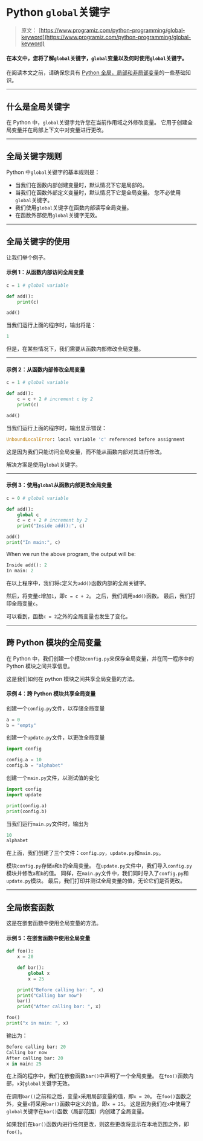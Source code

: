 # Python `global`关键字

> 原文： [https://www.programiz.com/python-programming/global-keyword](https://www.programiz.com/python-programming/global-keyword)

#### 在本文中，您将了解`global`关键字，`global`变量以及何时使用`global`关键字。

在阅读本文之前，请确保您具有 [Python 全局，局部和非局部变量](/python-programming/global-local-nonlocal-variables)的一些基础知识。

* * *

## 什么是全局关键字

在 Python 中，`global`关键字允许您在当前作用域之外修改变量。 它用于创建全局变量并在局部上下文中对变量进行更改。

* * *

## 全局关键字规则

Python 中`global`关键字的基本规则是：

*   当我们在函数内部创建变量时，默认情况下它是局部的。
*   当我们在函数外部定义变量时，默认情况下它是全局变量。 您不必使用`global`关键字。
*   我们使用`global`关键字在函数内部读写全局变量。
*   在函数外部使用`global`关键字无效。

* * *

## 全局关键字的使用

让我们举个例子。

#### 示例 1：从函数内部访问全局变量

```py
c = 1 # global variable

def add():
    print(c)

add()
```

当我们运行上面的程序时，输出将是：

```py
1
```

但是，在某些情况下，我们需要从函数内部修改全局变量。

* * *

#### 示例 2：从函数内部修改全局变量

```py
c = 1 # global variable

def add():
    c = c + 2 # increment c by 2
    print(c)

add()
```

当我们运行上面的程序时，输出显示错误：

```py
UnboundLocalError: local variable 'c' referenced before assignment
```

这是因为我们只能访问全局变量，而不能从函数内部对其进行修改。

解决方案是使用`global`关键字。

* * *

#### 示例 3：使用`global`从函数内部更改全局变量

```py
c = 0 # global variable

def add():
    global c
    c = c + 2 # increment by 2
    print("Inside add():", c)

add()
print("In main:", c)
```

When we run the above program, the output will be:

```py
Inside add(): 2
In main: 2
```

在以上程序中，我们将`c`定义为`add()`函数内部的全局关键字。

然后，将变量`c`增加`1`，即`c = c + 2`。 之后，我们调用`add()`函数。 最后，我们打印全局变量`c`。

可以看到，函数`c = 2`之外的全局变量也发生了变化。

* * *

## 跨 Python 模块的全局变量

在 Python 中，我们创建一个模块`config.py`来保存全局变量，并在同一程序中的 Python 模块之间共享信息。

这是我们如何在 python 模块之间共享全局变量的方法。

#### 示例 4：跨 Python 模块共享全局变量

创建一个`config.py`文件，以存储全局变量

```py
a = 0
b = "empty"
```

创建一个`update.py`文件，以更改全局变量

```py
import config

config.a = 10
config.b = "alphabet"
```

创建一个`main.py`文件，以测试值的变化

```py
import config
import update

print(config.a)
print(config.b)
```

当我们运行`main.py`文件时，输出为

```py
10
alphabet
```

在上面，我们创建了三个文件：`config.py`，`update.py`和`main.py`。

模块`config.py`存储`a`和`b`的全局变量。 在`update.py`文件中，我们导入`config.py`模块并修改`a`和`b`的值。 同样，在`main.py`文件中，我们同时导入了`config.py`和`update.py`模块。 最后，我们打印并测试全局变量的值，无论它们是否更改。

* * *

## 全局嵌套函数

这是在嵌套函数中使用全局变量的方法。

#### 示例 5：在嵌套函数中使用全局变量

```py
def foo():
    x = 20

    def bar():
        global x
        x = 25

    print("Before calling bar: ", x)
    print("Calling bar now")
    bar()
    print("After calling bar: ", x)

foo()
print("x in main: ", x)
```

输出为：

```py
Before calling bar: 20
Calling bar now
After calling bar: 20
x in main: 25
```

在上面的程序中，我们在嵌套函数`bar()`中声明了一个全局变量。 在`foo()`函数内部，`x`对`global`关键字无效。

在调用`bar()`之前和之后，变量`x`采用局部变量的值，即`x = 20`。 在`foo()`函数之外，变量`x`将采用`bar()`函数中定义的值，即`x = 25`。 这是因为我们在`x`中使用了`global`关键字在`bar()`函数（局部范围）内创建了全局变量。

如果我们在`bar()`函数内进行任何更改，则这些更改将显示在本地范围之外，即`foo()`。